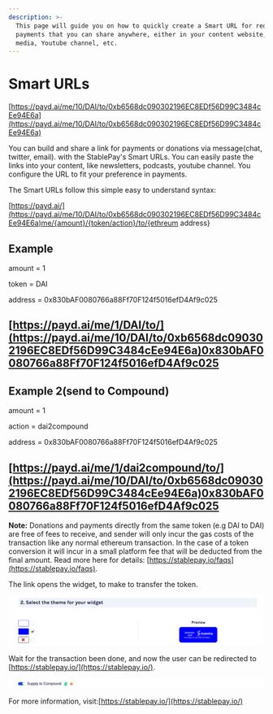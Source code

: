 ```yaml
---
description: >-
  This page will guide you on how to quickly create a Smart URL for requesting
  payments that you can share anywhere, either in your content website, social
  media, Youtube channel, etc.
---
```


# Smart URLs

[https://payd.ai/me/10/DAI/to/0xb6568dc090302196EC8EDf56D99C3484cEe94E6a](https://payd.ai/me/10/DAI/to/0xb6568dc090302196EC8EDf56D99C3484cEe94E6a)

You can build and share a link for payments or donations via message\(chat, twitter, email\). with the StablePay's Smart URLs. You can easily paste the links into your content, like newsletters, podcasts, youtube channel. You configure the URL to fit your preference in payments.

The Smart URLs follow this simple easy to understand syntax:

[https://payd.ai/](https://payd.ai/me/10/DAI/to/0xb6568dc090302196EC8EDf56D99C3484cEe94E6a)me/{amount}/{token/action}/to/{ethreum address}

## Example

amount = 1

token = DAI

address = 0x830bAF0080766a88Ff70F124f5016efD4Af9c025

## [https://payd.ai/me/1/DAI/to/](https://payd.ai/me/10/DAI/to/0xb6568dc090302196EC8EDf56D99C3484cEe94E6a)0x830bAF0080766a88Ff70F124f5016efD4Af9c025

## Example 2\(send to Compound\)

amount = 1

action = dai2compound

address = 0x830bAF0080766a88Ff70F124f5016efD4Af9c025

## [https://payd.ai/me/1/dai2compound/to/](https://payd.ai/me/10/DAI/to/0xb6568dc090302196EC8EDf56D99C3484cEe94E6a)0x830bAF0080766a88Ff70F124f5016efD4Af9c025

**Note:** Donations and payments directly from the same token \(e.g DAI to DAI\) are free of fees to receive, and sender will only incur the gas costs of the transaction like any normal ethereum transaction. In the case of a token conversion it will incur in a small platform fee that will be deducted from the final amount. Read more here for details: [https://stablepay.io/faqs](https://stablepay.io/faqs).

The link opens the widget, to make to transfer the token.

![](../.gitbook/assets/image%20%285%29.png)

Wait for the transaction been done, and now the user can be redirected to [https://stablepay.io/](https://stablepay.io/).

![](../.gitbook/assets/image%20%2810%29.png)

For more information, visit:[https://stablepay.io/](https://stablepay.io/)

